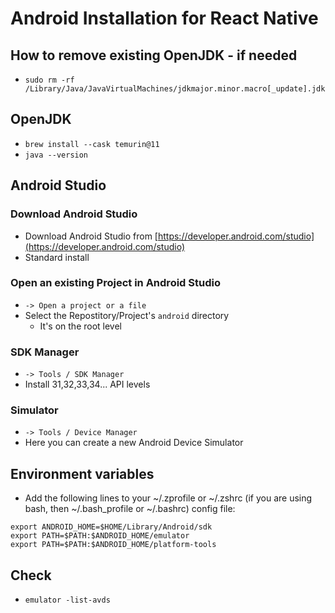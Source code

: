 # Android Installation for React Native

## How to remove existing OpenJDK - if needed

* `sudo rm -rf /Library/Java/JavaVirtualMachines/jdkmajor.minor.macro[_update].jdk`

## OpenJDK

* `brew install --cask temurin@11`
* `java --version`

## Android Studio

### Download Android Studio

* Download Android Studio from [https://developer.android.com/studio](https://developer.android.com/studio)
* Standard install

### Open an existing Project in Android Studio

* `-> Open a project or a file`
* Select the Repostitory/Project's `android` directory
  * It's on the root level

### SDK Manager

* `-> Tools / SDK Manager`
* Install 31,32,33,34... API levels

### Simulator

* `-> Tools / Device Manager`
* Here you can create a new Android Device Simulator

## Environment variables

* Add the following lines to your ~/.zprofile or ~/.zshrc (if you are using bash, then ~/.bash_profile or ~/.bashrc) config file:

```
export ANDROID_HOME=$HOME/Library/Android/sdk
export PATH=$PATH:$ANDROID_HOME/emulator
export PATH=$PATH:$ANDROID_HOME/platform-tools
```

## Check

* `emulator -list-avds`
